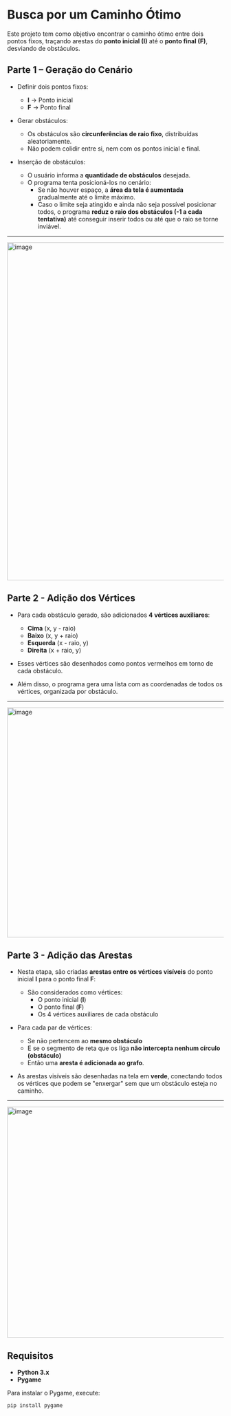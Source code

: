 # Busca por um Caminho Ótimo

Este projeto tem como objetivo encontrar o caminho ótimo entre dois pontos fixos, traçando arestas do **ponto inicial (I)** até o **ponto final (F)**, desviando de obstáculos.

## Parte 1 – Geração do Cenário

- Definir dois pontos fixos:
  - **I** → Ponto inicial  
  - **F** → Ponto final  

- Gerar obstáculos:
  - Os obstáculos são **circunferências de raio fixo**, distribuídas aleatoriamente.  
  - Não podem colidir entre si, nem com os pontos inicial e final.  

- Inserção de obstáculos:
  - O usuário informa a **quantidade de obstáculos** desejada.  
  - O programa tenta posicioná-los no cenário:  
    - Se não houver espaço, a **área da tela é aumentada** gradualmente até o limite máximo.  
    - Caso o limite seja atingido e ainda não seja possível posicionar todos, o programa **reduz o raio dos obstáculos (-1 a cada tentativa)** até conseguir inserir todos ou até que o raio se torne inviável.

---

  <img width="1495" height="786" alt="image" src="https://github.com/user-attachments/assets/f78d116a-ecc7-4ed6-97b0-dbc34342ba59" />

## Parte 2 - Adição dos Vértices

- Para cada obstáculo gerado, são adicionados **4 vértices auxiliares**:
  - **Cima** (x, y - raio)  
  - **Baixo** (x, y + raio)  
  - **Esquerda** (x - raio, y)  
  - **Direita** (x + raio, y)  

- Esses vértices são desenhados como pontos vermelhos em torno de cada obstáculo.  
- Além disso, o programa gera uma lista com as coordenadas de todos os vértices, organizada por obstáculo.

---

  <img width="1000" height="535" alt="image" src="https://github.com/user-attachments/assets/9c62a6bb-87ea-4ac1-bbb5-e746dfac570b" />

## Parte 3 - Adição das Arestas

- Nesta etapa, são criadas **arestas entre os vértices visíveis** do ponto inicial **I** para o ponto final **F**:    
  - São considerados como vértices:  
    - O ponto inicial (**I**)  
    - O ponto final (**F**)  
    - Os 4 vértices auxiliares de cada obstáculo  

- Para cada par de vértices:  
  - Se não pertencem ao **mesmo obstáculo**  
  - E se o segmento de reta que os liga **não intercepta nenhum círculo (obstáculo)**  
  - Então uma **aresta é adicionada ao grafo**.  

- As arestas visíveis são desenhadas na tela em **verde**, conectando todos os vértices que podem se "enxergar" sem que um obstáculo esteja no caminho.

---

<img width="996" height="537" alt="image" src="https://github.com/user-attachments/assets/08fe9396-8dcc-45d2-a77a-985113977adf" />


## Requisitos

- **Python 3.x**
- **Pygame**

Para instalar o Pygame, execute:

```bash
pip install pygame

